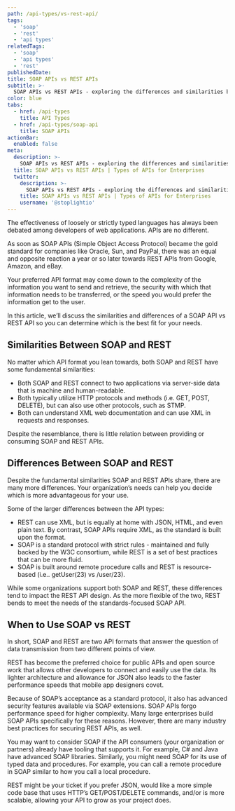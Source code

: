 ```yaml
---
path: /api-types/vs-rest-api/
tags:
  - 'soap'
  - 'rest'
  - 'api types'
relatedTags:
  - 'soap'
  - 'api types'
  - 'rest'
publishedDate:
title: SOAP APIs vs REST APIs
subtitle: >-
  SOAP APIs vs REST APIs - exploring the differences and similarities between these two approach to web services.
color: blue
tabs:
  - href: /api-types
    title: API Types
  - href: /api-types/soap-api
    title: SOAP APIs
actionBar:
  enabled: false
meta:
  description: >-
    SOAP APIs vs REST APIs - exploring the differences and similarities between these two approach to web services.  
  title: SOAP APIs vs REST APIs | Types of APIs for Enterprises
  twitter:
    description: >-
      SOAP APIs vs REST APIs - exploring the differences and similarities between these two approach to web services.
    title: SOAP APIs vs REST APIs | Types of APIs for Enterprises
    username: '@stoplightio'
---
```



The effectiveness of loosely or strictly typed languages has always been debated among developers of web applications. APIs are no different.

As soon as SOAP APIs (Simple Object Access Protocol) became the gold standard for companies like Oracle, Sun, and PayPal, there was an equal and opposite reaction a year or so later towards REST APIs from Google, Amazon, and eBay.

Your preferred API format may come down to the complexity of the information you want to send and retrieve, the security with which that information needs to be transferred, or the speed you would prefer the information get to the user.

In this article, we’ll discuss the similarities and differences of a SOAP API vs REST API so you can determine which is the best fit for your needs.

## Similarities Between SOAP and REST

No matter which API format you lean towards, both SOAP and REST have some fundamental similarities:

* Both SOAP and REST connect to two applications via server-side data that is machine and human-readable.
* Both typically utilize HTTP protocols and methods (i.e. GET, POST, DELETE), but can also use other protocols, such as STMP.
* Both can understand XML web documentation and can use XML in requests and responses.

Despite the resemblance, there is little relation between providing or consuming SOAP and REST APIs.

## Differences Between SOAP and REST

Despite the fundamental similarities SOAP and REST APIs share, there are many more differences. Your organization’s needs can help you decide which is more advantageous for your use.

Some of the larger differences between the API types:

* REST can use XML, but is equally at home with JSON, HTML, and even plain text. By contrast, SOAP APIs require XML, as the standard is built upon the format.
* SOAP is a standard protocol with strict rules - maintained and fully backed by the W3C consortium, while REST is a set of best practices that can be more fluid.
* SOAP is built around remote procedure calls and REST is resource-based (i.e.. getUser(23) vs /user/23).

While some organizations support both SOAP and REST, these differences tend to impact the REST API design. As the more flexible of the two, REST bends to meet the needs of the standards-focused SOAP API.

## When to Use SOAP vs REST

In short, SOAP and REST are two API formats that answer the question of data transmission from two different points of view.

REST has become the preferred choice for public APIs and open source work that allows other developers to connect and easily use the data. Its lighter architecture and allowance for JSON also leads to the faster performance speeds that mobile app designers covet.

Because of SOAP’s acceptance as a standard protocol, it also has advanced security features available via SOAP extensions. SOAP APIs forgo performance speed for higher complexity. Many large enterprises build SOAP APIs specifically for these reasons. However, there are many industry best practices for securing REST APIs, as well.

You may want to consider SOAP if the API consumers (your organization or partners) already have tooling that supports it. For example, C# and Java have advanced SOAP libraries. Similarly, you might need SOAP for its use of typed data and procedures. For example, you can call a remote procedure in SOAP similar to how you call a local procedure.

REST might be your ticket if you prefer JSON, would like a more simple code base that uses HTTP’s GET/POST/DELETE commands, and/or is more scalable, allowing your API to grow as your project does.
